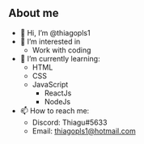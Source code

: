 ## About me

- 👋 Hi, I’m @thiagopls1
- 👀 I’m interested in
  - Work with coding
- 🌱 I’m currently learning:
  - HTML
  - CSS
  - JavaScript
    - ReactJs
    - NodeJs
- 📫 How to reach me: 
  - Discord: Thiagu#5633 
  - Email: thiagopls1@hotmail.com

<!---
thiagopls1/thiagopls1 is a ✨ special ✨ repository because its `README.md` (this file) appears on your GitHub profile.
You can click the Preview link to take a look at your changes.
--->
